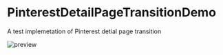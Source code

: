 # PinterestDetailPageTransitionDemo
A test implemetation of Pinterest detial page transition

![preview](https://github.com/zxf000000/PinterestDetailPageTransitionDemo/blob/master/Kapture%202020-11-12%20at%2023.42.06.gif)
